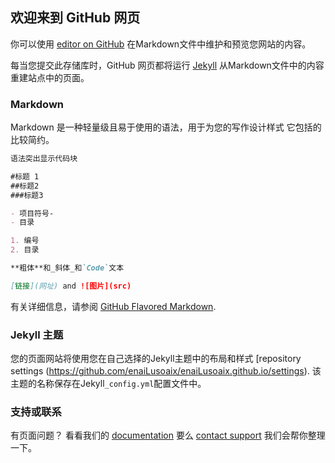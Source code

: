 ## 欢迎来到 GitHub 网页

你可以使用 [editor on GitHub](https://github.com/enaiLusoaix/enaiLusoaix.github.io/edit/master/README.md) 在Markdown文件中维护和预览您网站的内容。

每当您提交此存储库时，GitHub 网页都将运行 [Jekyll](https://jekyllrb.com/) 从Markdown文件中的内容重建站点中的页面。

### Markdown

Markdown 是一种轻量级且易于使用的语法，用于为您的写作设计样式 它包括的比较简约。

```markdown
语法突出显示代码块

#标题 1
##标题2
###标题3

- 项目符号- 
- 目录

1. 编号
2. 目录

**粗体**和_斜体_和`Code`文本

[链接](网址) and ![图片](src)
```
有关详细信息，请参阅 [GitHub Flavored Markdown](https://guides.github.com/features/mastering-markdown/).

### Jekyll 主题

您的页面网站将使用您在自己选择的Jekyll主题中的布局和样式 
[repository settings (https://github.com/enaiLusoaix/enaiLusoaix.github.io/settings). 该主题的名称保存在Jekyll`_config.yml`配置文件中。

### 支持或联系

有页面问题？ 看看我们的 [documentation](https://help.github.com/categories/github-pages-basics/) 要么 [contact support](https://github.com/contact) 我们会帮你整理一下。
